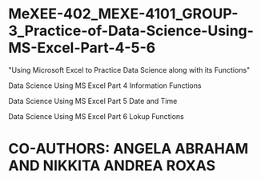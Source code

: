 # MeXEE-402_MEXE-4101_GROUP-3_Practice-of-Data-Science-Using-MS-Excel-Part-4-5-6
"Using Microsoft Excel to Practice Data Science along with its Functions"

Data Science Using MS Excel Part 4 Information Functions

Data Science Using MS Excel Part 5 Date and Time

Data Science Using MS Excel Part 6 Lokup Functions

# CO-AUTHORS: ANGELA ABRAHAM AND NIKKITA ANDREA ROXAS
